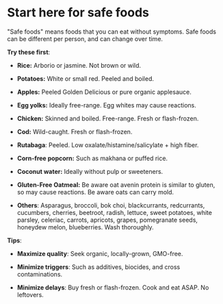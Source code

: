 <!--
source: jph
tags: starters
-->

# Start here for safe foods

"Safe foods" means foods that you can eat without symptoms.
Safe foods can be different per person, and can change over time.

**Try these first**:

* **Rice:** Arborio or jasmine. Not brown or wild.

* **Potatoes:** White or small red. Peeled and boiled.

* **Apples:** Peeled Golden Delicious or pure organic applesauce.

* **Egg yolks:** Ideally free-range. Egg whites may cause reactions.

* **Chicken:** Skinned and boiled. Free-range. Fresh or flash-frozen.

* **Cod:** Wild-caught. Fresh or flash-frozen.

* **Rutabaga**: Peeled. Low oxalate/histamine/salicylate + high fiber.

* **Corn-free popcorn:** Such as makhana or puffed rice.

* **Coconut water:** Ideally without pulp or sweeteners.

* **Gluten-Free Oatmeal:** Be aware oat avenin protein is similar to gluten, so may cause reactions. Be aware oats can carry mold.

* **Others**: Asparagus, broccoli, bok choi, blackcurrants, redcurrants, cucumbers, cherries, beetroot, radish, lettuce, sweet potatoes, white parsley, celeriac, carrots, apricots, grapes, pomegranate seeds, honeydew melon, blueberries. Wash thoroughly.

**Tips**:

* **Maximize quality**: Seek organic, locally-grown, GMO-free.

* **Minimize triggers**: Such as additives, biocides, and cross contaminations.

* **Minimize delays**: Buy fresh or flash-frozen. Cook and eat ASAP. No leftovers.
